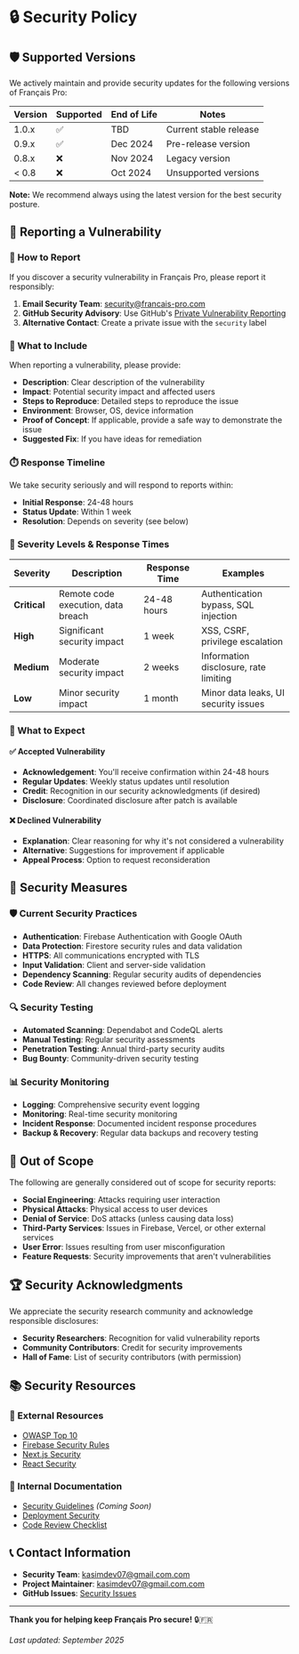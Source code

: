 # 🔒 Security Policy

## 🛡️ Supported Versions

We actively maintain and provide security updates for the following versions of Français Pro:

| Version | Supported          | End of Life | Notes |
| ------- | ------------------ | ----------- | ----- |
| 1.0.x   | :white_check_mark: | TBD         | Current stable release |
| 0.9.x   | :white_check_mark: | Dec 2024    | Pre-release version |
| 0.8.x   | :x:                | Nov 2024    | Legacy version |
| < 0.8   | :x:                | Oct 2024    | Unsupported versions |

**Note:** We recommend always using the latest version for the best security posture.

## 🚨 Reporting a Vulnerability

### 📧 How to Report

If you discover a security vulnerability in Français Pro, please report it responsibly:

1. **Email Security Team**: [security@francais-pro.com](mailto:security@francais-pro.com)
2. **GitHub Security Advisory**: Use GitHub's [Private Vulnerability Reporting](https://github.com/your-username/francais-pro/security/advisories/new)
3. **Alternative Contact**: Create a private issue with the `security` label

### 📝 What to Include

When reporting a vulnerability, please provide:

- **Description**: Clear description of the vulnerability
- **Impact**: Potential security impact and affected users
- **Steps to Reproduce**: Detailed steps to reproduce the issue
- **Environment**: Browser, OS, device information
- **Proof of Concept**: If applicable, provide a safe way to demonstrate the issue
- **Suggested Fix**: If you have ideas for remediation

### ⏱️ Response Timeline

We take security seriously and will respond to reports within:

- **Initial Response**: 24-48 hours
- **Status Update**: Within 1 week
- **Resolution**: Depends on severity (see below)

### 🎯 Severity Levels & Response Times

| Severity | Description | Response Time | Examples |
|----------|-------------|---------------|----------|
| **Critical** | Remote code execution, data breach | 24-48 hours | Authentication bypass, SQL injection |
| **High** | Significant security impact | 1 week | XSS, CSRF, privilege escalation |
| **Medium** | Moderate security impact | 2 weeks | Information disclosure, rate limiting |
| **Low** | Minor security impact | 1 month | Minor data leaks, UI security issues |

### 🔄 What to Expect

#### ✅ Accepted Vulnerability
- **Acknowledgement**: You'll receive confirmation within 24-48 hours
- **Regular Updates**: Weekly status updates until resolution
- **Credit**: Recognition in our security acknowledgments (if desired)
- **Disclosure**: Coordinated disclosure after patch is available

#### ❌ Declined Vulnerability
- **Explanation**: Clear reasoning for why it's not considered a vulnerability
- **Alternative**: Suggestions for improvement if applicable
- **Appeal Process**: Option to request reconsideration

## 🔐 Security Measures

### 🛡️ Current Security Practices

- **Authentication**: Firebase Authentication with Google OAuth
- **Data Protection**: Firestore security rules and data validation
- **HTTPS**: All communications encrypted with TLS
- **Input Validation**: Client and server-side validation
- **Dependency Scanning**: Regular security audits of dependencies
- **Code Review**: All changes reviewed before deployment

### 🔍 Security Testing

- **Automated Scanning**: Dependabot and CodeQL alerts
- **Manual Testing**: Regular security assessments
- **Penetration Testing**: Annual third-party security audits
- **Bug Bounty**: Community-driven security testing

### 📊 Security Monitoring

- **Logging**: Comprehensive security event logging
- **Monitoring**: Real-time security monitoring
- **Incident Response**: Documented incident response procedures
- **Backup & Recovery**: Regular data backups and recovery testing

## 🚫 Out of Scope

The following are generally considered out of scope for security reports:

- **Social Engineering**: Attacks requiring user interaction
- **Physical Attacks**: Physical access to user devices
- **Denial of Service**: DoS attacks (unless causing data loss)
- **Third-Party Services**: Issues in Firebase, Vercel, or other external services
- **User Error**: Issues resulting from user misconfiguration
- **Feature Requests**: Security improvements that aren't vulnerabilities

## 🏆 Security Acknowledgments

We appreciate the security research community and acknowledge responsible disclosures:

- **Security Researchers**: Recognition for valid vulnerability reports
- **Community Contributors**: Credit for security improvements
- **Hall of Fame**: List of security contributors (with permission)

## 📚 Security Resources

### 🔗 External Resources
- [OWASP Top 10](https://owasp.org/www-project-top-ten/)
- [Firebase Security Rules](https://firebase.google.com/docs/rules)
- [Next.js Security](https://nextjs.org/docs/advanced-features/security-headers)
- [React Security](https://react.dev/learn/security)

### 📖 Internal Documentation
- [Security Guidelines](https://github.com/your-username/francais-pro/blob/main/docs/Security.md) *(Coming Soon)*
- [Deployment Security](https://github.com/your-username/francais-pro/blob/main/deploy-rules.md)
- [Code Review Checklist](https://github.com/your-username/francais-pro/blob/main/.github/PULL_REQUEST_TEMPLATE.md)

## 📞 Contact Information

- **Security Team**: [kasimdev07@gmail.com.com](mailto:kasimdev07@gmail.com.com)
- **Project Maintainer**: [kasimdev07@gmail.com.com](mailto:kasimdev07@gmail.com.com)
- **GitHub Issues**: [Security Issues](https://github.com/kasimkazmi/francais-pro/issues?q=is%3Aissue+label%3Asecurity)

---

**Thank you for helping keep Français Pro secure!** 🔒🇫🇷

*Last updated: September 2025*
